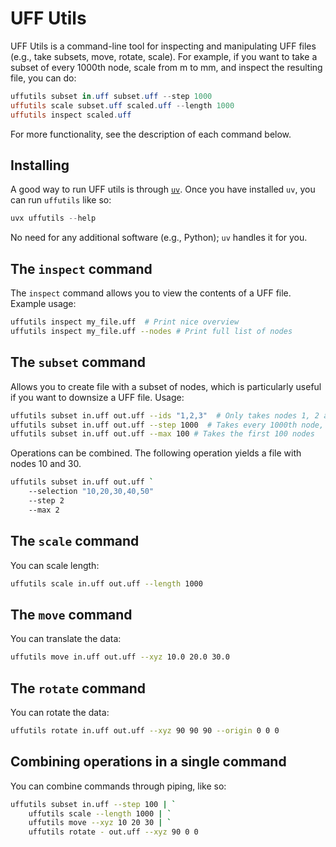 # UFF Utils 

UFF Utils is a command-line tool for inspecting and manipulating UFF files (e.g., take subsets, move, rotate, scale). For example, if you want to take a subset of every 1000th node, scale from m to mm, and inspect the resulting file, you can do: 

```powershell 
uffutils subset in.uff subset.uff --step 1000
uffutils scale subset.uff scaled.uff --length 1000
uffutils inspect scaled.uff
```

For more functionality, see the description of each command below. 

## Installing

A good way to run UFF utils is through [`uv`](https://docs.astral.sh/uv/getting-started/installation/). Once you have installed `uv`, you can run `uffutils` like so: 

```powershell 
uvx uffutils --help
```

No need for any additional software (e.g., Python); `uv` handles it for you. 

## The `inspect` command 

The `inspect` command allows you to view the contents of a UFF file. Example usage: 

```sh 
uffutils inspect my_file.uff  # Print nice overview 
uffutils inspect my_file.uff --nodes # Print full list of nodes
```

## The `subset` command

Allows you to create file with a subset of nodes, which is particularly useful if you want to downsize a UFF file. Usage: 


```sh
uffutils subset in.uff out.uff --ids "1,2,3"  # Only takes nodes 1, 2 and 3
uffutils subset in.uff out.uff --step 1000  # Takes every 1000th node, starting at 1 
uffutils subset in.uff out.uff --max 100 # Takes the first 100 nodes 
```

Operations can be combined. The following operation yields a file with nodes 10 and 30. 

```sh
uffutils subset in.uff out.uff `
    --selection "10,20,30,40,50"
    --step 2
    --max 2
```

## The `scale` command  

You can scale length: 

```sh
uffutils scale in.uff out.uff --length 1000 
```

## The `move` command 

You can translate the data: 

```sh 
uffutils move in.uff out.uff --xyz 10.0 20.0 30.0 
```

## The `rotate` command

You can rotate the data: 

```sh 
uffutils rotate in.uff out.uff --xyz 90 90 90 --origin 0 0 0
```

## Combining operations in a single command 

You can combine commands through piping, like so: 

```sh
uffutils subset in.uff --step 100 | `
    uffutils scale --length 1000 | `
    uffutils move --xyz 10 20 30 | `
    uffutils rotate - out.uff --xyz 90 0 0 
```
